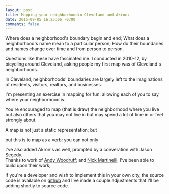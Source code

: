 ```yaml
---
layout: post
title: Mapping your neighborhoodin Cleveland and Akron: 
date: 2015-09-05 16:25:06 -0700
comments: false
---
```


Where does a neighborhood's boundary begin and end; What does a neighborhood's name mean to a particular person; How do their boundaries and names change over time and from person to person. 

Questions like these have fascinated me. 
I conducted in 2010-12, by bicycling around Cleveland, asking people 
my first map was of Cleveland's neighborhoods. 

In Cleveland, neighborhoods' boundaries are largely left to the imaginations of residents, visitors, realtors, and businesses. 

I'm presenting an exercise in mapping for fun: allowing each of you to say where your neighborhood is. 


You're encouraged to map (that is draw) the neighborhood where you live but also others that you may not live in but may spend a lot of time in or feel strongly about. 

A map is not just a static representation; but 

but this is to map as a verb: you can not only 


I've also added Akron's as well, prompted by a converation with Jason Segedy.  
Thanks to work of [Andy Woodruff](http://bostonography.com/2015/map-your-neighborhood-again/); and [Nick Martinelli](http://pnwmaps.com/neighborhoods/). I've been able to build upon their work; 


If you're a developer and wish to implement this in your own city, the source code is available on [github](https://github.com/enam/neighborhoods/) and I've made a couple adjustments that I'll be adding shortly to source code.
